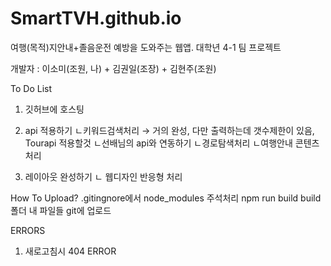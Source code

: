# SmartTVH.github.io
여행(목적)지안내+졸음운전 예방을 도와주는 웹앱. 대학년 4-1 팀 프로젝트

개발자 : 이소미(조원, 나) + 김권일(조장) + 김현주(조원)

To Do List
1. 깃허브에 호스팅
2. api 적용하기
  ㄴ키워드검색처리 → 거의 완성, 다만 출력하는데 갯수제한이 있음, Tourapi 적용할것
  ㄴ선배님의 api와 연동하기
  ㄴ경로탐색처리
  ㄴ여행안내 콘텐츠 처리
  
3. 레이아웃 완성하기
  ㄴ 웹디자인 반응형 처리
  
How To Upload?
.gitingnore에서 node_modules 주석처리
npm run build
build 폴더 내 파일들 git에 업로드 

ERRORS
1. 새로고침시 404 ERROR

